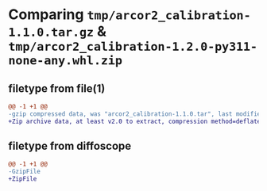 # Comparing `tmp/arcor2_calibration-1.1.0.tar.gz` & `tmp/arcor2_calibration-1.2.0-py311-none-any.whl.zip`

## filetype from file(1)

```diff
@@ -1 +1 @@
-gzip compressed data, was "arcor2_calibration-1.1.0.tar", last modified: Wed Feb  7 11:55:34 2024, max compression
+Zip archive data, at least v2.0 to extract, compression method=deflate
```

## filetype from diffoscope

```diff
@@ -1 +1 @@
-GzipFile
+ZipFile
```

